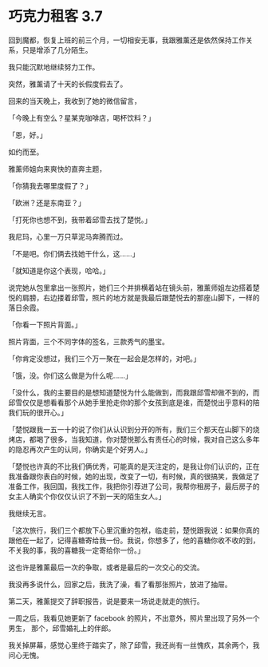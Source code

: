 # 巧克力租客 3.7

回到魔都，恢复上班的前三个月，一切相安无事，我跟雅薰还是依然保持工作关系，只是增添了几分陌生。

我只能沉默地继续努力工作。

突然，雅薰请了十天的长假度假去了。

回来的当天晚上，我收到了她的微信留言，

「今晚上有空么？星某克咖啡店，喝杯饮料？」

「恩，好。」

如约而至。

雅薰师姐向来爽快的直奔主题，

「你猜我去哪里度假了？」

「欧洲？还是东南亚？」

「打死你也想不到，我带着邱雪去找了楚悦。」

我尼玛，心里一万只草泥马奔腾而过。

「不是吧。你们俩去找她干什么，这……」

「就知道是你这个表现，哈哈。」

说完她从包里拿出一张照片，她们三个并排横着站在镜头前，雅薰师姐左边搭着楚悦的肩膀，右边搂着邱雪，照片的地方就是我最后跟楚悦去的那座山脚下，一样的落日余霞。

「你看一下照片背面。」

照片背面，三个不同字体的签名，三款秀气的墨宝。

「你肯定没想过，我们三个万一聚在一起会是怎样的，对吧。」

「饿，没。你们这么做是为什么呢……」

「没什么，我的主要目的是想知道楚悦为什么能做到，而我跟邱雪却做不到的，而邱雪仅仅是想看看那个从她手里抢走你的那个女孩到底是谁，而楚悦出乎意料的陪我们玩的很开心。」 

「楚悦跟我一五一十的说了你们从认识到分开的所有，我们三个那天在山脚下的烧烤店，都喝了很多，当我知道，你对楚悦那么有责任心的时候，我对自己这么多年的隐忍再次产生的认同，你确实是个好男人。」

「楚悦也许真的不比我们俩优秀，可能真的是天注定的，是我让你们认识的，正在我准备跟你表白的时候，她的出现，改变了一切，有时候，真的很搞笑，我做足了准备工作，我回国，我找工作，我把你引荐进了公司，我帮你租房子，最后房子的女主人确实个你仅仅认识了不到一天的陌生女人。」

我继续无言。

「这次旅行，我们三个都放下心里沉重的包袱，临走前，楚悦跟我说：如果你真的跟他在一起了，记得喜糖寄给我一份。我说，你想多了，他的喜糖你收不收的到，不关我的事，我的喜糖我一定寄给你一份。」

这也许是雅薰最后一次的争取，或者是最后的一次交心的交流。

我没再多说什么，回家之后，我洗了澡，看了看那张照片，放进了抽屉。

第二天，雅薰提交了辞职报告，说是要来一场说走就走的旅行。

一周之后，我看见她更新了 facebook 的照片，不出意外，照片里出现了另外一个男生，
那个，邱雪婚礼上的伴郎。

我关掉屏幕，感觉心里终于踏实了，除了邱雪，我还尚有一丝愧疚，其余两个，我问心无愧。


